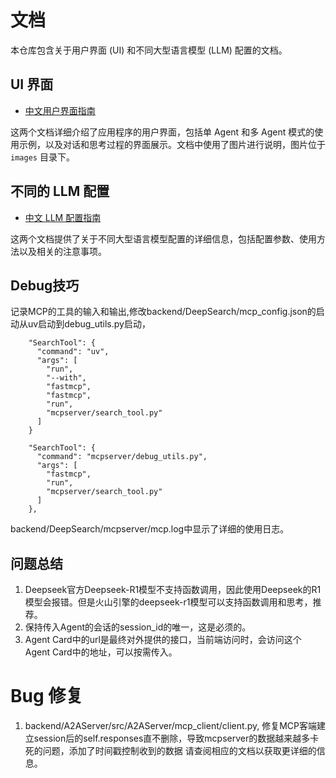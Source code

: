 # 文档

本仓库包含关于用户界面 (UI) 和不同大型语言模型 (LLM) 配置的文档。

## UI 界面

- [中文用户界面指南](./Chinese/UI.md)

这两个文档详细介绍了应用程序的用户界面，包括单 Agent 和多 Agent 模式的使用示例，以及对话和思考过程的界面展示。文档中使用了图片进行说明，图片位于 `images` 目录下。

## 不同的 LLM 配置

- [中文 LLM 配置指南](./Chinese/LLM_configuration.md)

这两个文档提供了关于不同大型语言模型配置的详细信息，包括配置参数、使用方法以及相关的注意事项。

## Debug技巧
记录MCP的工具的输入和输出,修改backend/DeepSearch/mcp_config.json的启动从uv启动到debug_utils.py启动，
```
    "SearchTool": {
      "command": "uv",
      "args": [
        "run",
        "--with",
        "fastmcp",
        "fastmcp",
        "run",
        "mcpserver/search_tool.py"
      ]
    }
```
```
    "SearchTool": {
      "command": "mcpserver/debug_utils.py",
      "args": [
        "fastmcp",
        "run",
        "mcpserver/search_tool.py"
      ]
    },
```
backend/DeepSearch/mcpserver/mcp.log中显示了详细的使用日志。

## 问题总结
1. Deepseek官方Deepseek-R1模型不支持函数调用，因此使用Deepseek的R1模型会报错。但是火山引擎的deepseek-r1模型可以支持函数调用和思考，推荐。
2. 保持传入Agent的会话的session_id的唯一，这是必须的。
3. Agent Card中的url是最终对外提供的接口，当前端访问时，会访问这个Agent Card中的地址，可以按需传入。

# Bug 修复
1. backend/A2AServer/src/A2AServer/mcp_client/client.py, 修复MCP客端建立session后的self.responses直不删除，导致mcpserver的数据越来越多卡死的问题，添加了时间戳控制收到的数据
请查阅相应的文档以获取更详细的信息。